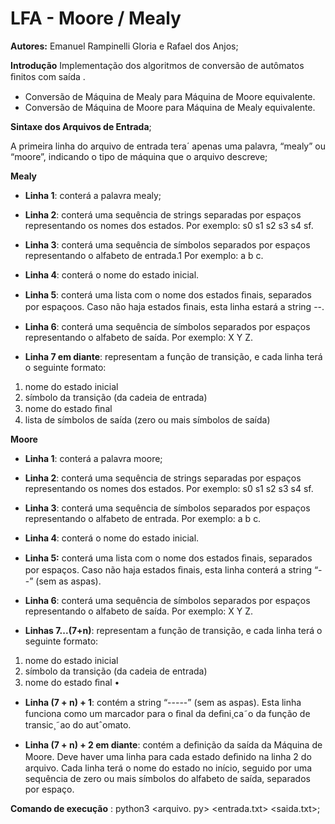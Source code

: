 # LFA - Moore / Mealy

**Autores:** Emanuel Rampinelli Gloria e Rafael dos Anjos;

**Introdução**
Implementação dos algoritmos de conversão de autômatos ﬁnitos com saída .
  - Conversão de Máquina de Mealy para Máquina de Moore equivalente.
  - Conversão de Máquina de Moore para Máquina de Mealy equivalente.

**Sintaxe dos Arquivos de Entrada**;

A primeira linha do arquivo de entrada tera´ apenas uma palavra, “mealy” ou “moore”, indicando o tipo de máquina que o arquivo descreve;

**Mealy**

 - **Linha 1**: conterá a palavra mealy;  
 
 - **Linha 2**: conterá uma sequência de strings separadas por espaços representando os nomes dos estados. Por exemplo: s0 s1 s2 s3 s4 sf. 
 
 - **Linha 3**: conterá uma sequência de símbolos separados por espaços representando o alfabeto de entrada.1 Por exemplo: a b c.
 
 - **Linha 4**: conterá o nome do estado inicial.
 
 - **Linha 5**: conterá uma lista com o nome dos estados ﬁnais, separados por espaçoos. Caso não haja estados ﬁnais, esta linha estará a string --.
 
 - **Linha 6**: conterá uma sequência de símbolos separados por espaços representando o alfabeto de saída. Por exemplo: X Y Z. 
 
 - **Linha 7 em diante**: representam a função de transição, e cada linha terá o seguinte formato: 
 
 1. nome do estado inicial 
 2. símbolo da transição (da cadeia de entrada)
 3. nome do estado ﬁnal
 4. lista de símbolos de saída (zero ou mais símbolos de saída)

**Moore**

- **Linha 1**: conterá a palavra moore;

- **Linha 2**: conterá uma sequência de strings separadas por espaços representando os nomes dos estados. Por exemplo: s0 s1 s2 s3 s4 sf.

- **Linha 3**: conterá uma sequência de símbolos separados por espaços representando o alfabeto de entrada. Por exemplo: a b c.

- **Linha 4**: conterá o nome do estado inicial.

- **Linha 5:** conterá uma lista com o nome dos estados ﬁnais, separados por espaços. Caso não haja estados ﬁnais, esta linha conterá a string “--” (sem as aspas).

- **Linha 6**: conterá uma sequência de símbolos separados por espaços representando o alfabeto de saída. Por exemplo: X Y Z.

- **Linhas 7...(7+n)**: representam a função de transição, e cada linha terá o seguinte formato: 
1. nome do estado inicial 
2. símbolo da transição (da cadeia de entrada) 
3. nome do estado ﬁnal •

- **Linha (7 + n) + 1**: contém a string “-----” (sem as aspas). Esta linha funciona como um marcador para o ﬁnal da deﬁni¸ca˜o da função de transic¸˜ao do autˆomato.

- **Linha (7 + n) + 2 em diante**: contém a deﬁnição da saída da Máquina de Moore. Deve haver uma linha para cada estado deﬁnido na linha 2 do arquivo. Cada linha terá o nome do estado no início, seguido por uma sequência de zero ou mais símbolos do alfabeto de saída, separados por espaço.

**Comando de execução** :
 python3 <arquivo. py> <entrada.txt> <saida.txt>;
 
 






